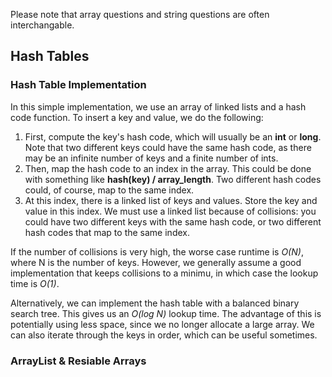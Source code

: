 Please note that array questions and string questions are often interchangable.

## Hash Tables

### Hash Table Implementation

In this simple implementation, we use an array of linked lists and a hash code function. To insert a key and value, we do the following:

1. First, compute the key's hash code, which will usually be an **int** or **long**. Note that two different keys could have the same hash code, as there may be an infinite number of keys and a finite number of ints. 
2. Then, map the hash code to an index in the array. This could be done with something like **hash(key) / array_length**. Two different hash codes could, of course, map to the same index.
3. At this index, there is a linked list of keys and values. Store the key and value in this index. We must use a linked list because of collisions: you could have two different keys with the same hash code, or two different hash codes that map to the same index. 


If the number of collisions is very high, the worse case runtime is *O(N)*, where N is the number of keys. However, we generally assume a good implementation that keeps collisions to a minimu, in which case the lookup time is *O(1)*.

Alternatively, we can implement the hash table with a balanced binary search tree. This gives us an *O(log N)* lookup time. The advantage of this is potentially using less space, since we no longer allocate a large array. We can also iterate through the keys in order, which can be useful sometimes. 

### ArrayList & Resiable Arrays

